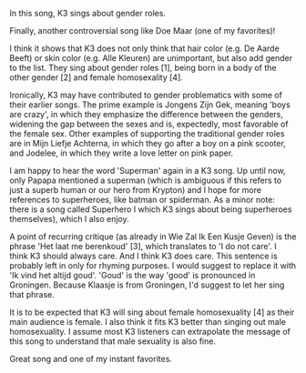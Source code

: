 In this song, K3 sings about gender roles.

Finally, another controversial song like Doe Maar (one of my favorites)!

I think it shows that K3 does not only think that hair color (e.g. De Aarde Beeft) or skin color (e.g. Alle Kleuren) are unimportant, but also add gender to the list. They sing about gender roles [1], being born in a body of the other gender [2] and female homosexality [4].

Ironically, K3 may have contributed to gender problematics with some of their earlier songs. The prime example is Jongens Zijn Gek, meaning 'boys are crazy', in which they emphasize the difference between the genders, widening the gap between the sexes and is, expectedly, most favorable of the female sex. Other examples of supporting the traditional gender roles are in Mijn Liefje Achterna, in which they go after a boy on a pink scooter, and Jodelee, in which they write a love letter on pink paper.

I am happy to hear the word 'Superman' again in a K3 song. Up until now, only Papapa mentioned a superman (which is ambiguous if this refers to just a superb human or our hero from Krypton) and I hope for more references to superheroes, like batman or spiderman. As a minor note: there is a song called Superhero I which K3 sings about being superheroes themselves), which I also enjoy.

A point of recurring critique (as already in Wie Zal Ik Een Kusje Geven) is the phrase 'Het laat me berenkoud' [3], which translates to 'I do not care'. I think K3 should always care. And I think K3 does care. This sentence is probably left in only for rhyming purposes. I would suggest to replace it with 'Ik vind het altijd goud'. 'Goud' is the way 'good' is pronounced in Groningen. Because Klaasje is from Groningen, I'd suggest to let her sing that phrase.

It is to be expected that K3 will sing about female homosexuality [4] as their main audience is female. I also think it fits K3 better than singing out male homosexuality. I assume most K3 listeners can extrapolate the message of this song to understand that male sexuality is also fine.

Great song and one of my instant favorites.
